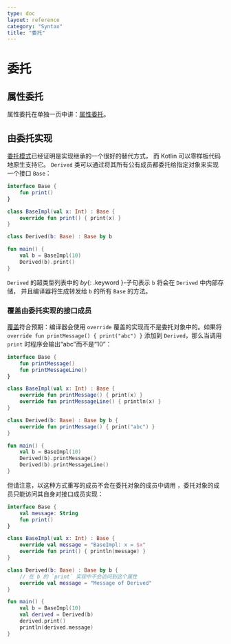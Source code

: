 ```yaml
---
type: doc
layout: reference
category: "Syntax"
title: "委托"
---
```


# 委托

## 属性委托

属性委托在单独一页中讲：[属性委托](delegated-properties.html)。

## 由委托实现

[委托模式](https://zh.wikipedia.org/wiki/%E5%A7%94%E6%89%98%E6%A8%A1%E5%BC%8F)已经证明是实现继承的一个很好的替代方式，
而 Kotlin 可以零样板代码地原生支持它。
`Derived` 类可以通过将其所有公有成员都委托给指定对象来实现一个接口 `Base`：



```kotlin
interface Base {
    fun print()
}

class BaseImpl(val x: Int) : Base {
    override fun print() { print(x) }
}

class Derived(b: Base) : Base by b

fun main() {
    val b = BaseImpl(10)
    Derived(b).print()
}
```



`Derived` 的超类型列表中的 *by*{: .keyword }-子句表示 `b` 将会在 `Derived` 中内部存储，
并且编译器将生成转发给 `b` 的所有 `Base` 的方法。

### 覆盖由委托实现的接口成员

[覆盖](classes.html#覆盖方法)符合预期：编译器会使用 `override`
覆盖的实现而不是委托对象中的。如果将 `override fun printMessage() { print("abc") }` 添加到
`Derived`，那么当调用 `print` 时程序会输出“abc”而不是“10”：



```kotlin
interface Base {
    fun printMessage()
    fun printMessageLine()
}

class BaseImpl(val x: Int) : Base {
    override fun printMessage() { print(x) }
    override fun printMessageLine() { println(x) }
}

class Derived(b: Base) : Base by b {
    override fun printMessage() { print("abc") }
}

fun main() {
    val b = BaseImpl(10)
    Derived(b).printMessage()
    Derived(b).printMessageLine()
}
```



但请注意，以这种方式重写的成员不会在委托对象的成员中调用
，委托对象的成员只能访问其自身对接口成员实现：



```kotlin
interface Base {
    val message: String
    fun print()
}

class BaseImpl(val x: Int) : Base {
    override val message = "BaseImpl: x = $x"
    override fun print() { println(message) }
}

class Derived(b: Base) : Base by b {
    // 在 b 的 `print` 实现中不会访问到这个属性
    override val message = "Message of Derived"
}

fun main() {
    val b = BaseImpl(10)
    val derived = Derived(b)
    derived.print()
    println(derived.message)
}
```


